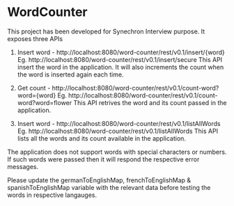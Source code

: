 # WordCounter

This project has been developed for Synechron Interview purpose. It exposes three APIs
1. Insert word - http://localhost:8080/word-counter/rest/v0.1/insert/{word}
	Eg. http://localhost:8080/word-counter/rest/v0.1/insert/secure
	This API insert the word in the application. It will also increments the count when the word is inserted again each time. 
	
2. Get count - http://localhost:8080/word-counter/rest/v0.1/count-word?word={word}
	Eg. http://localhost:8080/word-counter/rest/v0.1/count-word?word=flower
	This API retrives the word and its count passed in the application. 
	
3. Insert word - http://localhost:8080/word-counter/rest/v0.1/listAllWords
	Eg. http://localhost:8080/word-counter/rest/v0.1/listAllWords
	This API lists all the words and its count available in the application.
	
The application does not support words with special characters or numbers. If such words were passed then it will respond the respective error messages.

Please update the germanToEnglishMap, frenchToEnglishMap & spanishToEnglishMap variable with the relevant data before testing the words in respective langauges.

	